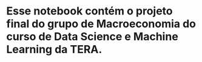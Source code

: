 # Esse notebook contém o projeto final do grupo de Macroeconomia do curso de Data Science e Machine Learning da TERA. 
